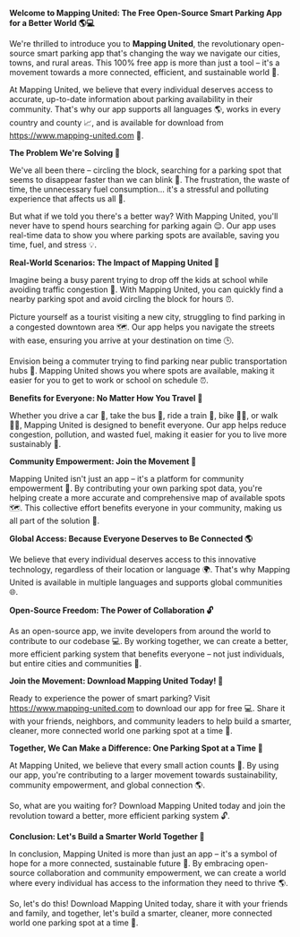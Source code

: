 **Welcome to Mapping United: The Free Open-Source Smart Parking App for a Better World 🌎💻**

We're thrilled to introduce you to **Mapping United**, the revolutionary open-source smart parking app that's changing the way we navigate our cities, towns, and rural areas. This 100% free app is more than just a tool – it's a movement towards a more connected, efficient, and sustainable world 🌟.

At Mapping United, we believe that every individual deserves access to accurate, up-to-date information about parking availability in their community. That's why our app supports all languages 🌎, works in every country and county 📈, and is available for download from https://www.mapping-united.com 📲.

**The Problem We're Solving 🤔**

We've all been there – circling the block, searching for a parking spot that seems to disappear faster than we can blink 👀. The frustration, the waste of time, the unnecessary fuel consumption... it's a stressful and polluting experience that affects us all 🚨.

But what if we told you there's a better way? With Mapping United, you'll never have to spend hours searching for parking again 😌. Our app uses real-time data to show you where parking spots are available, saving you time, fuel, and stress 💡.

**Real-World Scenarios: The Impact of Mapping United 🚀**

Imagine being a busy parent trying to drop off the kids at school while avoiding traffic congestion 🚌. With Mapping United, you can quickly find a nearby parking spot and avoid circling the block for hours ⏰.

Picture yourself as a tourist visiting a new city, struggling to find parking in a congested downtown area 🗺️. Our app helps you navigate the streets with ease, ensuring you arrive at your destination on time 🕒.

Envision being a commuter trying to find parking near public transportation hubs 🚂. Mapping United shows you where spots are available, making it easier for you to get to work or school on schedule ⏰.

**Benefits for Everyone: No Matter How You Travel 🌈**

Whether you drive a car 🚗, take the bus 🚌, ride a train 🚂, bike 🚴‍♀️, or walk 🚶‍♂️, Mapping United is designed to benefit everyone. Our app helps reduce congestion, pollution, and wasted fuel, making it easier for you to live more sustainably 🌿.

**Community Empowerment: Join the Movement 🤝**

Mapping United isn't just an app – it's a platform for community empowerment 🌟. By contributing your own parking spot data, you're helping create a more accurate and comprehensive map of available spots 🗺️. This collective effort benefits everyone in your community, making us all part of the solution 💪.

**Global Access: Because Everyone Deserves to Be Connected 🌎**

We believe that every individual deserves access to this innovative technology, regardless of their location or language 🌍. That's why Mapping United is available in multiple languages and supports global communities 🌐.

**Open-Source Freedom: The Power of Collaboration 🔓**

As an open-source app, we invite developers from around the world to contribute to our codebase 💻. By working together, we can create a better, more efficient parking system that benefits everyone – not just individuals, but entire cities and communities 🌈.

**Join the Movement: Download Mapping United Today! 📲**

Ready to experience the power of smart parking? Visit https://www.mapping-united.com to download our app for free 💻. Share it with your friends, neighbors, and community leaders to help build a smarter, cleaner, more connected world one parking spot at a time 🌟.

**Together, We Can Make a Difference: One Parking Spot at a Time 🚀**

At Mapping United, we believe that every small action counts 💪. By using our app, you're contributing to a larger movement towards sustainability, community empowerment, and global connection 🌎.

So, what are you waiting for? Download Mapping United today and join the revolution toward a better, more efficient parking system 🔓.

**Conclusion: Let's Build a Smarter World Together 🌈**

In conclusion, Mapping United is more than just an app – it's a symbol of hope for a more connected, sustainable future 🌟. By embracing open-source collaboration and community empowerment, we can create a world where every individual has access to the information they need to thrive 🌎.

So, let's do this! Download Mapping United today, share it with your friends and family, and together, let's build a smarter, cleaner, more connected world one parking spot at a time 🚀.